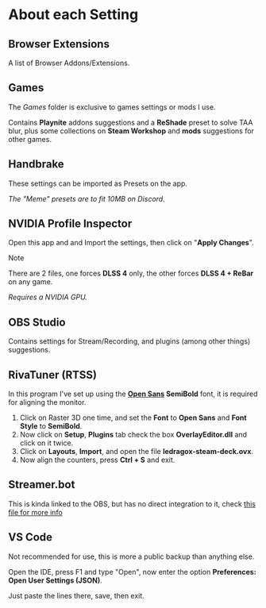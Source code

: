 # About each Setting

## Browser Extensions

A list of Browser Addons/Extensions.

## Games

The _Games_ folder is exclusive to games settings or mods I use.

Contains **Playnite** addons suggestions and a **ReShade** preset to solve TAA blur, plus some collections on **Steam Workshop** and **mods** suggestions for other games.

## Handbrake

These settings can be imported as Presets on the app.

_The "Meme" presets are to fit 10MB on Discord._

## NVIDIA Profile Inspector

Open this app and and Import the settings, then click on "**Apply Changes**".

> [!NOTE]
> There are 2 files, one forces **DLSS 4** only, the other forces **DLSS 4 + ReBar** on any game.

_Requires a NVIDIA GPU._

## OBS Studio

Contains settings for Stream/Recording, and plugins (among other things) suggestions.

## RivaTuner (RTSS)

In this program I've set up using the **[Open Sans](https://fonts.google.com/specimen/Open+Sans) SemiBold** font, it is required for aligning the monitor.

1. Click on Raster 3D one time, and set the **Font** to **Open Sans** and **Font Style** to **SemiBold**.
2. Now click on **Setup**, **Plugins** tab check the box **OverlayEditor.dll** and click on it twice.
3. Click on **Layouts**, **Import**, and open the file **ledragox-steam-deck.ovx**.
4. Now align the counters, press **Ctrl + S** and exit.

## Streamer.bot

This is kinda linked to the OBS, but has no direct integration to it, check [this file for more info](./OBS%20Studio/workflow-single-screen.md)

## VS Code

Not recommended for use, this is more a public backup than anything else.

Open the IDE, press F1 and type "Open", now enter the option **Preferences: Open User Settings (JSON)**.

Just paste the lines there, save, then exit.
